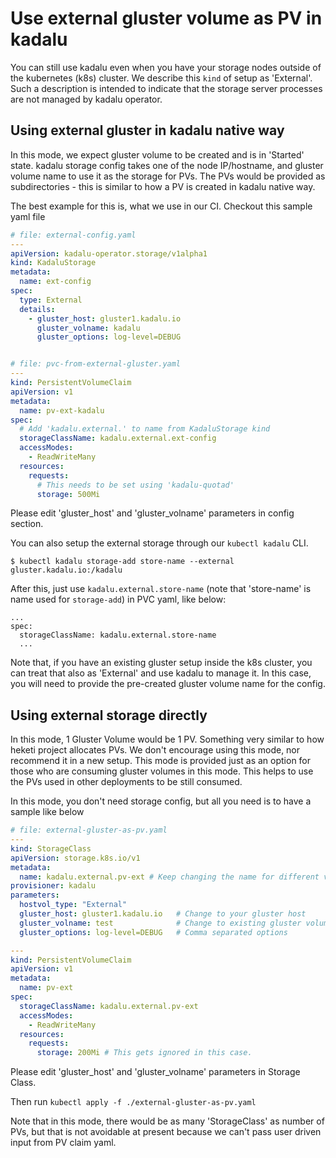 # Use external gluster volume as PV in kadalu

You can still use kadalu even when you have your storage nodes outside
of the kubernetes (k8s) cluster. We describe this `kind` of setup as
'External'. Such a description is intended to indicate that the storage
server processes are not managed by kadalu operator.

## Using external gluster in kadalu native way

In this mode, we expect gluster volume to be created and is in 'Started' state.
kadalu storage config takes one of the node IP/hostname, and gluster volume name
to use it as the storage for PVs. The PVs would be provided as subdirectories -
this is similar to how a PV is created in kadalu native way.

The best example for this is, what we use in our CI. Checkout this
sample yaml file

```yaml
# file: external-config.yaml
---
apiVersion: kadalu-operator.storage/v1alpha1
kind: KadaluStorage
metadata:
  name: ext-config
spec:
  type: External
  details:
    - gluster_host: gluster1.kadalu.io
      gluster_volname: kadalu
      gluster_options: log-level=DEBUG


# file: pvc-from-external-gluster.yaml
---
kind: PersistentVolumeClaim
apiVersion: v1
metadata:
  name: pv-ext-kadalu
spec:
  # Add 'kadalu.external.' to name from KadaluStorage kind
  storageClassName: kadalu.external.ext-config
  accessModes:
    - ReadWriteMany
  resources:
    requests:
      # This needs to be set using 'kadalu-quotad'
      storage: 500Mi

```

Please edit 'gluster_host' and 'gluster_volname' parameters in config section.

You can also setup the external storage through our `kubectl kadalu` CLI.

```console
$ kubectl kadalu storage-add store-name --external gluster.kadalu.io:/kadalu
```

After this, just use `kadalu.external.store-name` (note that 'store-name' is
name used for `storage-add`) in PVC yaml, like below:

```
...
spec:
  storageClassName: kadalu.external.store-name
  ...
```

Note that, if you have an existing gluster setup inside the k8s cluster, you can
treat that also as 'External' and use kadalu to manage it. In this case, you
will need to provide the pre-created gluster volume name for the config.


## Using external storage directly

In this mode, 1 Gluster Volume would be 1 PV. Something very similar to how heketi
project allocates PVs. We don't encourage using this mode, nor recommend it in a
new setup. This mode is provided just as an option for those who are consuming
gluster volumes in this mode. This helps to use the PVs used in other deployments
to be still consumed.

In this mode, you don't need storage config, but all you need is to have a sample
like below

```yaml
# file: external-gluster-as-pv.yaml
---
kind: StorageClass
apiVersion: storage.k8s.io/v1
metadata:
  name: kadalu.external.pv-ext # Keep changing the name for different volumes
provisioner: kadalu
parameters:
  hostvol_type: "External"
  gluster_host: gluster1.kadalu.io   # Change to your gluster host
  gluster_volname: test              # Change to existing gluster volume
  gluster_options: log-level=DEBUG   # Comma separated options

---
kind: PersistentVolumeClaim
apiVersion: v1
metadata:
  name: pv-ext
spec:
  storageClassName: kadalu.external.pv-ext
  accessModes:
    - ReadWriteMany
  resources:
    requests:
      storage: 200Mi # This gets ignored in this case.
```

Please edit 'gluster_host' and 'gluster_volname' parameters in Storage Class.

Then run `kubectl apply -f ./external-gluster-as-pv.yaml`

Note that in this mode, there would be as many 'StorageClass' as number of PVs, but
that is not avoidable at present because we can't pass user driven input from PV claim
yaml.
